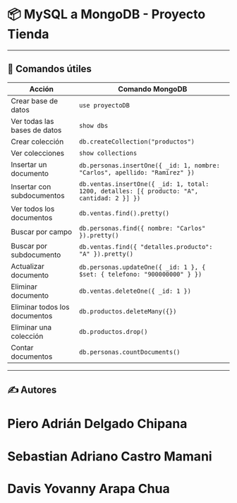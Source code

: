 # 📦 MySQL a MongoDB - Proyecto Tienda
---

## 📌 Comandos útiles

| Acción                            | Comando MongoDB                                                                 |
|-----------------------------------|----------------------------------------------------------------------------------|
| Crear base de datos               | `use proyectoDB`                                                                |
| Ver todas las bases de datos      | `show dbs`                                                                      |
| Crear colección                   | `db.createCollection("productos")`                                              |
| Ver colecciones                   | `show collections`                                                              |
| Insertar un documento             | `db.personas.insertOne({ _id: 1, nombre: "Carlos", apellido: "Ramírez" })`      |
| Insertar con subdocumentos        | `db.ventas.insertOne({ _id: 1, total: 1200, detalles: [{ producto: "A", cantidad: 2 }] })` |
| Ver todos los documentos          | `db.ventas.find().pretty()`                                                     |
| Buscar por campo                  | `db.personas.find({ nombre: "Carlos" }).pretty()`                               |
| Buscar por subdocumento           | `db.ventas.find({ "detalles.producto": "A" }).pretty()`                          |
| Actualizar documento              | `db.personas.updateOne({ _id: 1 }, { $set: { telefono: "900000000" } })`        |
| Eliminar documento                | `db.ventas.deleteOne({ _id: 1 })`                                               |
| Eliminar todos los documentos     | `db.productos.deleteMany({})`                                                   |
| Eliminar una colección            | `db.productos.drop()`                                                           |                                    |
| Contar documentos                 | `db.personas.countDocuments()`                                                  

---

## ✍️ Autores

# Piero Adrián Delgado Chipana
# Sebastian Adriano Castro Mamani
# Davis Yovanny Arapa Chua


